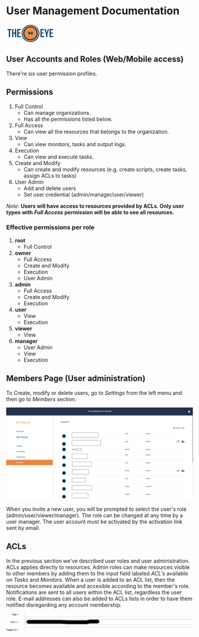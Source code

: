 # User Management Documentation

[![theeye.io](images/logo-theeye-theOeye-logo2.png)](https://theeye.io/en/index.html)

## User Accounts and Roles (Web/Mobile access)

There're six user permission profiles.

## Permissions

1. Full Control
   * Can manage organizations.
   * Has all the permissions listed below.
2. Full Access
   * Can view all the resources that belongs to the organization.
3. View
   * Can view monitors, tasks and output logs.
4. Execution
   * Can view and execute tasks.
5. Create and Modify
   * Can create and modify resources \(e.g. create scripts, create tasks, assign ACLs to tasks\)
6. User Admin
   * Add and delete users
   * Set user credential \(admin/manager/user/viewer\)

_Note:_ **Users will have access to resources provided by ACLs. Only user types with** _**Full Access**_ **permission will be able to see all resources.**

### Effective permissions per role

1. **root**
   * Full Control
2. **owner**
   * Full Access
   * Create and Modify
   * Execution
   * User Admin
3. **admin**
   * Full Access
   * Create and Modify
   * Execution
4. **user**
   * View
   * Execution
5. **viewer**
   * View
6. **manager**
   * User Admin
   * View
   * Execution

## Members Page \(User administration\)

To Create, modify or delete users, go to _Settings_ from the left menu and then go to _Members_ section.

![](images/user_members-1.jpg)

When you invite a new user, you will be prompted to select the user's role \(admin/user/viewer/manager\). The role can be changed at any time by a user manager. The user account must be activated by the activation link sent by email.

## ACLs

In the previous section we've described user roles and user administration. ACLs applies directly to resources. Admin roles can make resources visible to other members by adding them to the input field labeled _ACL's_ available on _Tasks_ and _Monitors_. When a user is added to an ACL list, then the resource becomes available and accesible according to the member's role. Notifications are sent to all users within the ACL list, regardless the user role. E-mail addresses can also be added to ACLs lists in order to have them notified disregarding any account membership.

![](images/acls-1.png)


